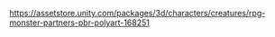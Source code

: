 https://assetstore.unity.com/packages/3d/characters/creatures/rpg-monster-partners-pbr-polyart-168251